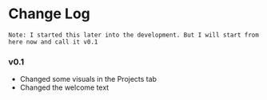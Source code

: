 # **Change Log**
```
Note: I started this later into the development. But I will start from here now and call it v0.1
```

### v0.1
- Changed some visuals in the Projects tab
- Changed the welcome text
